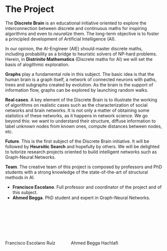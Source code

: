 # The Project
The **Discrete Brain** is an educational initiative oriented to explore the interconnection between discrete and continuous maths for inspiring algorithms and even to *neuralize* them. The long-term objective is to foster a principled development of Artificial Intelligence (AI). 

In our opinion, the AI-Engineer (AIE) should master discrete maths, including probability as a bridge to heuristic solvers of NP-hard problems. Herein, in **Distrinite Mathematics** (Discrete maths for AI) we will set the basis of alogithmic exploration. 

**Graphs** play a fundamental role in this subject. The basic idea is that the human brain is a graph itself, a network of connected neurons with paths, trees and subgraphs created by evolution. As the brain is the support of information flow, graphs can be explored by launching random walks. 

**Real cases**. A key element of the Discrete Brain is to illustrate the working of algorithms on realistic cases such as the characterization of social networks and brain networks. It is not only a matter of obtaining some statistics of these networks, as it happens in network science. We go beyond this: we want to understand their structure, diffuse information to label unknown nodes from known ones, compute distances between nodes, etc. 

**Future**. This is the first subject of the Discrete Brain initiative. It will be followed by **Heursitic Search** and hopefully by others. We will be delighted to tutorize research projects oriented to build intelligent networks such as Graph-Neural Networks. 

**Team**. The creative team of this project is composed by professors and PhD students with a strong knowledge of the state-of-the-art of structural methods in AI. 

- **Francisco Escolano**. Full professor and coordinator of the project and of this subject. 
- **Ahmed Begga**. PhD student and expert in Graph-Neural Networks. 

<style>
.circle {
 border-radius: 50%;
 height: 100px;
 width: 100px;
 overflow: hidden;
 display: flex;
 justify-content: center;
 align-items: center;
}
.foto {
 margin-right: 50px; /* Ajusta este valor según tus necesidades */
}
</style>

<div style="display: flex;">
    <div class="foto">
        <div class="circle">
        <img src="https://www.encuentrosnow.es/wp-content/uploads/francisco-escolano.jpg" alt="" />
        </div>
    <p> Francisco Escolano Ruíz </p>
    </div>
    <div class="foto">
        <div class="circle">
        <img src="https://media.licdn.com/dms/image/v2/D4D03AQEv23xwQZRl6A/profile-displayphoto-shrink_200_200/profile-displayphoto-shrink_200_200/0/1669300428222?e=2147483647&v=beta&t=3Le6bN7_YWAJuoGx9gx_7wGO3I_SZ1gHyhUFmwBQ98M" alt="" />
        </div>
    <p> Ahmed Begga Hachlafi </p>
    </div>
</div>

